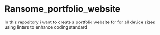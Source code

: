 # Ransome_portfolio_website
In this repository i want to create a portfolio website for for all device sizes using linters to enhance coding standard
